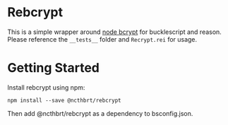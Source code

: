 # Rebcrypt

This is a simple wrapper around [node bcrypt](https://github.com/kelektiv/node.bcrypt.js) for bucklescript and reason.
Please reference the `__tests__` folder and `Recrypt.rei` for usage.  

# Getting Started

Install rebcrypt using npm:

```npm install --save @ncthbrt/rebcrypt```

Then add @ncthbrt/rebcrypt as a dependency to bsconfig.json.
